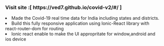 <h3>Visit site :[ https://ved7.github.io/covid-v2/#/ ]</h3>
<li>Made the Covid-19 real time data for India including states and districts.</li>
<li>Build this fully responsive application using Ionic-React library with react-router-dom for routing</li>
<li>Ionic react enable to make the UI appropritate for window,android and ios device</li>

